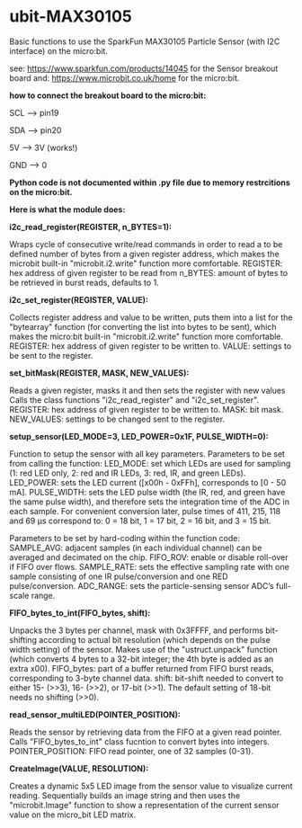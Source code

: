 # ubit-MAX30105
Basic functions to use the SparkFun MAX30105 Particle Sensor (with I2C interface) on the micro:bit.

see: https://www.sparkfun.com/products/14045 for the Sensor breakout board
and: https://www.microbit.co.uk/home for the micro:bit.

**how to connect the breakout board to the micro:bit:**

SCL --> pin19

SDA --> pin20

5V --> 3V (works!)

GND --> 0


**Python code is not documented within .py file due to memory restrcitions on the micro:bit.**

**Here is what the module does:**

**i2c_read_register(REGISTER, n_BYTES=1):**

Wraps cycle of consecutive write/read commands in order to read a to be defined number of bytes from a given register address,
which makes the microbit built-in "microbit.i2.write" function more comfortable. REGISTER: hex address of given register to be read from n_BYTES: amount of bytes to be retrieved in burst reads, defaults to 1.

**i2c_set_register(REGISTER, VALUE):**

Collects register address and value to be written, puts them into a list for the "bytearray" function (for converting the
list into bytes to be sent), which makes the micro:bit built-in "microbit.i2.write" function more comfortable.
REGISTER: hex address of given register to be written to. VALUE: settings to be sent to the register.

**set_bitMask(REGISTER, MASK, NEW_VALUES):**

Reads a given register, masks it and then sets the register with new values Calls the class functions "i2c_read_register" and "i2c_set_register". REGISTER: hex address of given register to be written to. MASK: bit mask. NEW_VALUES: settings to be changed sent to the register.

**setup_sensor(LED_MODE=3, LED_POWER=0x1F, PULSE_WIDTH=0):**

Function to setup the sensor with all key parameters. Parameters to be set from calling the function:
LED_MODE: set which LEDs are used for sampling (1: red LED only, 2: red and IR LEDs, 3: red, IR, and green LEDs).
LED_POWER: sets the LED current ([x00h - 0xFFh], corresponds to [0 - 50 mA]. PULSE_WIDTH: sets the LED pulse width (the IR, red, and green have the same pulse width), and therefore sets the integration time of the ADC in each sample. For convenient      conversion later, pulse times of 411, 215, 118 and 69 µs correspond to: 0 = 18 bit, 1 = 17 bit, 2 = 16 bit, and 3 = 15 bit.

Parameters to be set by hard-coding within the function code:
SAMPLE_AVG: adjacent samples (in each individual channel) can be averaged and decimated on the chip. FIFO_ROV: enable or disable roll-over if FIFO over flows. SAMPLE_RATE: sets the effective sampling rate with one sample consisting of one IR pulse/conversion and one RED pulse/conversion. ADC_RANGE: sets the particle-sensing sensor ADC’s full-scale range.

**FIFO_bytes_to_int(FIFO_bytes, shift):**

Unpacks the 3 bytes per channel, mask with 0x3FFFF, and performs bit-shifting according to actual bit resolution
(which depends on the pulse width setting) of the sensor. Makes use of the "ustruct.unpack" function (which converts
4 bytes to a 32-bit integer; the 4th byte is added as an extra x00). FIFO_bytes: part of a buffer returned from FIFO burst reads, corresponding to 3-byte channel data. shift: bit-shift needed to convert to either 15- (>>3), 16- (>>2), or 17-bit (>>1).
The default setting of 18-bit needs no shifting (>>0).

**read_sensor_multiLED(POINTER_POSITION):**

Reads the sensor by retrieving data from the FIFO at a given read pointer. Calls "FIFO_bytes_to_int" class fucntion to convert bytes into integers. POINTER_POSITION: FIFO read pointer, one of 32 samples (0-31).

**CreateImage(VALUE, RESOLUTION):**

Creates a dynamic 5x5 LED image from the sensor value to visualize current reading. Sequentially builds an image string and then uses the "microbit.Image" function to show a representation of the current sensor value on the micro_bit LED matrix.
